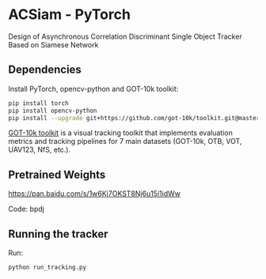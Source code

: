 # ACSiam - PyTorch

Design of Asynchronous Correlation Discriminant Single Object Tracker Based on Siamese Network

## Dependencies

Install PyTorch, opencv-python and GOT-10k toolkit:

```bash
pip install torch
pip install opencv-python
pip install --upgrade git+https://github.com/got-10k/toolkit.git@master
```

[GOT-10k toolkit](https://github.com/got-10k/toolkit) is a visual tracking toolkit that implements evaluation metrics and tracking pipelines for 7 main datasets (GOT-10k, OTB, VOT, UAV123, NfS, etc.).
## Pretrained Weights

https://pan.baidu.com/s/1w6Kj7OKST8Nj6u15i1idWw

Code: bpdj

## Running the tracker

Run:

```
python run_tracking.py
```
